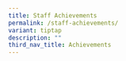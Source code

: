 ```yaml
---
title: Staff Achievements
permalink: /staff-achievements/
variant: tiptap
description: ""
third_nav_title: Achievements
---
```


